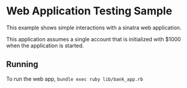 # Web Application Testing Sample

This example shows simple interactions with a sinatra web application.

This application assumes a single account that is initialized
with $1000 when the application is started.


## Running

To run the web app, `bundle exec ruby lib/bank_app.rb`
